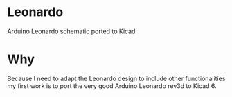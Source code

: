 # Leonardo
Arduino Leonardo schematic ported to Kicad

# Why
Because I need to adapt the Leonardo design to include other functionalities my first work is to port the very good Arduino Leonardo rev3d to Kicad 6.  


